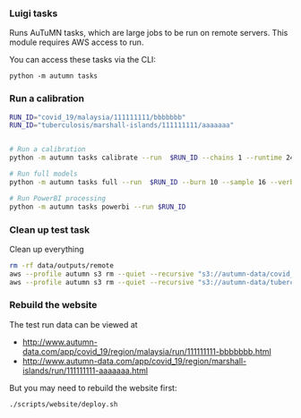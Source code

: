 ### Luigi tasks

Runs AuTuMN tasks, which are large jobs to be run on remote servers.
This module requires AWS access to run.

You can access these tasks via the CLI:

```
python -m autumn tasks
```

### Run a calibration

```bash
RUN_ID="covid_19/malaysia/111111111/bbbbbbb"
RUN_ID="tuberculosis/marshall-islands/111111111/aaaaaaa"


# Run a calibration
python -m autumn tasks calibrate --run  $RUN_ID --chains 1 --runtime 240 --verbose

# Run full models
python -m autumn tasks full --run  $RUN_ID --burn 10 --sample 16 --verbose

# Run PowerBI processing
python -m autumn tasks powerbi --run $RUN_ID
```

### Clean up test task

Clean up everything

```bash
rm -rf data/outputs/remote
aws --profile autumn s3 rm --quiet --recursive "s3://autumn-data/covid_19/manila/111111111/aaaaaaa"
aws --profile autumn s3 rm --quiet --recursive "s3://autumn-data/tuberculosis/marshall-islands/111111111/aaaaaaa"
```

### Rebuild the website

The test run data can be viewed at

- http://www.autumn-data.com/app/covid_19/region/malaysia/run/111111111-bbbbbbb.html
- http://www.autumn-data.com/app/covid_19/region/marshall-islands/run/111111111-aaaaaaa.html

But you may need to rebuild the website first:

```bash
./scripts/website/deploy.sh
```

